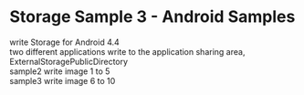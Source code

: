 Storage Sample 3 - Android Samples
===============

 write Storage for Android 4.4 <br/>
 two different applications write to the application sharing area,  ExternalStoragePublicDirectory<br/> 
 sample2 write image 1 to 5 <br/> 
 sample3 write image 6 to 10 <br/> 

